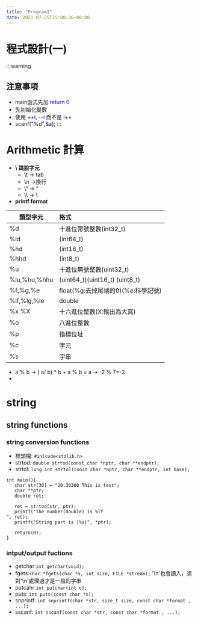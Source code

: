 ```yaml
---
title: "Program1"
date: 2021-07-25T15:00:36+08:00
---
```


# 程式設計(一)

:::warning

## **注意事項**

* main函式先加 <font color=#0000FF>return 0</font>
* 先初始化變數
* 使用 <font color=#0000FF>\++i, --i</font> 而不是 i++
* scanf("%d",<font color=#0000FF>&</font>a);
  :::

#  Arithmetic 計算

* **\ 跳脫字元**
  * \t -> tab
  * \n ->換行
  * \\" -> "
  * \\\ -> \
* **printf format**

| 類型字元     | 格式                               |
| ------------ | :--------------------------------- |
| %d           | 十進位帶號整數(int32_t)            |
| %ld          | (int64_t)                          |
| %hd          | (int16_t)                          |
| %hhd         | (int8_t)                           |
| %u           | 十進位無號整數(uint32_t)           |
| %lu,%hu,%hhu | (uint64_t)(uint16_t) (uint8_t)     |
| %f,%g,%e     | float(%g:去掉尾端的0)(%e:科學記號) |
| %lf,%lg,%le  | double                             |
| %x %X        | 十六進位整數(X:輸出為大寫)         |
| %o           | 八進位整數                         |
| %p           | 指標位址                           |
| %c           | 字元                               |
| %s           | 字串                               |

* a % b -> ( a/ b) * b + a % b = a -> -2 % 7=-2
* 

# string

## string functions

### string conversion functions

* 標頭檔: `#inlcude<stdlib.h>`
* strtod: `double strtod(const char *nptr, char **endptr);`
* strtol: `long int strtol(const char *nptr, char **endptr, int base);`

```C=
int main(){
   char str[30] = "20.30300 This is test";
   char **ptr;
   double ret;

   ret = strtod(str, ptr);
   printf("The number(double) is %lf
", ret);
   printf("String part is |%s|", *ptr);

   return(0);
}
```

### intput/output fuctions

* getchar:`int getchar(void);`
* fgets:`char *fgets(char *s, int size, FILE *stream);`
  '\n'也會讀入，須對'\n'處理過才是一般的字串
* putcahr:`int putchar(int c);`
* puts: `int puts(const char *s);`
* snprintf: `int snprintf(char *str, size_t size, const char *format , ...);`
* sscanf: `int sscanf(const char *str, const char *format , ...);`
